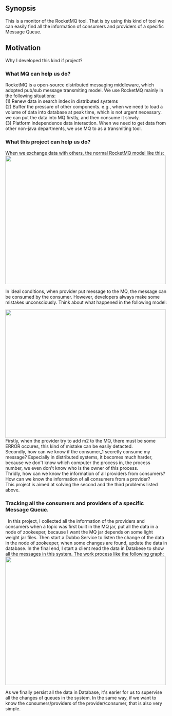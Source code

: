 ## Synopsis
This is a monitor of the RocketMQ tool. That is by using this kind of tool we can easily find all the information of consumers and providers of a specific Message Queue.

## Motivation
Why I developed this kind if project?</br>

  ### What MQ can help us do?
  RocketMQ is a open-source distributed messaging middleware, which adopted pub/sub message transmiting model. We use RocketMQ mainly in the following situations:</br>
  (1) Renew data in search index in distributed systems</br>
  (2) Buffer the pressure of other components. e.g., when we need to load a volume of data into database at peak time, 
  which is not urgent necessary. we can put the data into MQ firstly, and then consume it slowly.</br>
  (3) Platform independence data interaction. When we need to get data from other non-java departments, we use MQ to as a transmiting tool.
  ### What this project can help us do?
  When we exchange data with others, the normal RocketMQ model like this:</br>
  <img width=500 height=400 src="https://github.com/hitynsun/docs/blob/master/images/mq_model.png">
  
  In ideal conditions, when provider put message to the MQ, the message can be consumed by the consumer. However, developers always make some mistakes unconsciously. Think about what happened in the following model:
  
   <img width=500 height=400 src="https://github.com/hitynsun/docs/blob/master/images/mq_model_secret.png"></br>
   Firstly, when the provider try to add m2 to the MQ, there must be some ERROR occures, this kind of mistake can be easily detacted.</br>
   Secondly, how can we know if the consumer_1 secretly consume my message? Especially in distributed systems, it becomes much harder, because we don't know which computer the process in, the process number, we even don't know who is the owner of this process.</br>
   Thridly, how can we know the information of all providers from consumers? How can we know the information of all consumers from a provider?<br>
   This project is aimed at solving the second and the third problems listed above.
   
   ### Tracking all the consumers and providers of a specific Message Queue.
   In this project, I collected all the information of the providers and consumers when a topic was first built in the MQ jar, put all the data in a node of zookeeper, because I want the MQ jar depends on some light weight jar files. Then start a Dubbo Service to listen the change of the data in the node of zookeeper, when some changes are found, update the data in database. In the final end, I start a client read the data in Databese to show all the messages in this system.
   The work process like the following graph:</br>
   <img width=500 height=400 src="https://github.com/hitynsun/docs/blob/master/images/work%20process%20of%20monitor.png"></br>
   
   As we finally persist all the data in Database, it's earier for us to supervise all the changes of queues in the system. In the same way, if we want to know the consumers/providers of the provider/consumer, that is also very simple.
   
